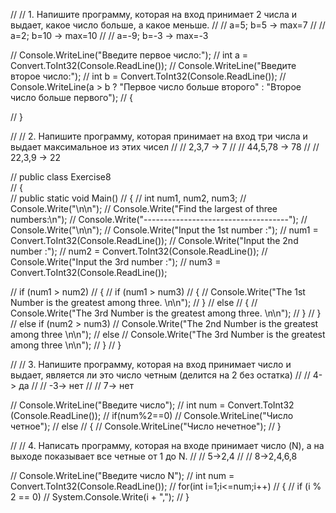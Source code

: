 // // 1. Напишите программу, которая на вход принимает 2 числа и выдает, какое число больше, а какое меньше.
// // a=5; b=5 -> max=7
// // a=2; b=10 -> max=10
// // a=-9; b=-3 -> max=-3

// Console.WriteLine("Введите первое число:");
// int a = Convert.ToInt32(Console.ReadLine());
// Console.WriteLine("Введите второе число:");
// int b = Convert.ToInt32(Console.ReadLine());
// Console.WriteLine(a > b ? "Первое число больше второго" : "Второе число больше первого");
// {
    
// }

// // 2. Напишите программу, которая принимает на вход три числа и выдает максимальное из этих чисел
// // 2,3,7 -> 7
// // 44,5,78 -> 78
// // 22,3,9 -> 22
 
// public class Exercise8  
// {  
//     public static void Main()
// {
//     int num1, num2, num3;
//     Console.Write("\n\n");
//     Console.Write("Find the largest of three numbers:\n");
//     Console.Write("------------------------------------");
//     Console.Write("\n\n");
//     Console.Write("Input the 1st number :");
//     num1 = Convert.ToInt32(Console.ReadLine());
//     Console.Write("Input the  2nd number :");
//     num2 = Convert.ToInt32(Console.ReadLine());
//     Console.Write("Input the 3rd  number :");
//     num3 = Convert.ToInt32(Console.ReadLine());
 
//   if (num1 > num2)
//     {
//         if (num1 > num3)
//         {
//             Console.Write("The 1st Number is the greatest among three. \n\n");
//         }
//         else
//         {
//             Console.Write("The 3rd Number is the greatest among three. \n\n");
//         }
//     }
//     else if (num2 > num3)
//         Console.Write("The 2nd Number is the greatest among three \n\n");
//     else
//         Console.Write("The 3rd Number is the greatest among three \n\n");
// }
// }


// // 3. Напишите программу, которая на вход принимает число и выдает, является ли это число четным (делится на 2 без остатка)
// // 4-> да
// // -3-> нет 
// // 7-> нет 

// Console.WriteLine("Введите число");
// int num = Convert.ToInt32 (Console.ReadLine());
// if(num%2==0)
// Console.WriteLine("Число четное");
// else
// {
//     Console.WriteLine("Число нечетное");
// }

// // 4. Написать программу, которая на входе принимает число (N), а на выходе показывает все четные от 1 до N.
// // 5->2,4
// // 8->2,4,6,8

// Console.WriteLine("Введите число N");
// int num = Convert.ToInt32(Console.ReadLine());
// for(int i=1;i<=num;i++)
// {
// if (i % 2 == 0)
// System.Console.Write(i + ",");
// }
